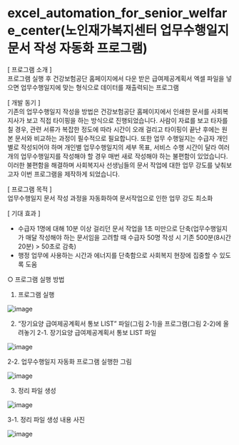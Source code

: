 # excel_automation_for_senior_welfare_center(노인재가복지센터 업무수행일지 문서 작성 자동화 프로그램)

[ 프로그램 소개 ]   
프로그램 실행 후 건강보험공단 홈페이지에서 다운 받은 급여제공계획서 엑셀 파일을 넣으면 업무수행일지에 맞는 형식으로 데이터를 재출력되는 프로그램

[ 개발 동기 ]   
기존의 업무수행일지 작성을 방법은 건강보험공단 홈페이지에서 인쇄한 문서를 사회복지사가 보고 직접 타이핑을 하는 방식으로 진행되었습니다. 사람이 자료를 보고 타자를 칠 경우, 관련 서류가 복잡한 정도에 따라 시간이 오래 걸리고 타이핑이 끝난 후에는 원본 문서와 비교하는 과정이 필수적으로 필요합니다. 또한 업무 수행일지는 수급자 개인별로 작성되어야 하며 개인별 업무수행일지의 세부 목표, 서비스 수행 시간이 달라 여러 개의 업무수행일지를 작성해야 할 경우 매번 새로 작성해야 하는 불편함이 있었습니다. 이러한 불편함을 해결하며 사회복지사 선생님들의 문서 작업에 대한 업무 강도를 낮춰보고자 이번 프로그램을 제작하게 되었습니다.

[ 프로그램 목적 ]  
업무수행일지 문서 작성 과정을 자동화하여 문서작업으로 인한 업무 강도 최소화

[ 기대 효과 ]
- 수급자 1명에 대해 10분 이상 걸리던 문서 작업을 1초 미만으로 단축(업무수행일지가 매달 작성해야 하는 문서임을 고려할 때 수급자 50명 작성 시 기존 500분(8시간 20분) > 50초로 감축)
- 행정 업무에 사용하는 시간과 에너지를 단축함으로 사회복지 현장에 집중할 수 있도록 도움

○ 프로그램 실행 방법
1. 프로그램 실행 

![image](https://user-images.githubusercontent.com/88218763/130340047-7a32861d-7366-41b3-8b5f-7f6470eb4896.png)

2. “장기요양 급여제공계획서 통보 LIST” 파일(그림 2-1)을 프로그램(그림 2-2)에 올려놓기
2-1. 장기요양 급여제공계획서 통보 LIST 파일

![image](https://user-images.githubusercontent.com/88218763/130340064-284650f7-5053-4b80-b9bf-575f39c22070.png)

2-2. 업무수행일지 자동화 프로그램 실행한 그림

![image](https://user-images.githubusercontent.com/88218763/130340070-06fa3c28-f1e7-4f44-83de-315dd0d3b079.png)

3. 정리 파일 생성

![image](https://user-images.githubusercontent.com/88218763/130340074-10b56f40-291e-48c1-9322-4a967d40ee47.png)

3-1. 정리 파일 생성 내용 사진

![image](https://user-images.githubusercontent.com/88218763/130340076-731edc73-a634-42b3-bda4-0d8629e04520.png)
